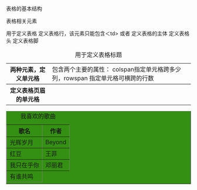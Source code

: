
表格的基本结构





表格相关元素


<table>                                         用于定义表格
<tr>                                              定义表格行，该元素只能包含＜td> 或者 <th> 两种元素，定义单元格
<td>                                             包含两个主要的属性： colspan指定单元格跨多少列，rowspan 指定单元格可横跨的行数
<caption>                                     用于定义表格标题
<th>                                              定义表格页眉的单元格
<tbody>                                        定义表格的主体
<thead>                                        定义表格头
<tfoot>                                         定义表格脚





<!DOCTYPE HTML>
<html>
<head>
<title></title>        
</head>
<body>
<table width="50%"  height="200px"  border="1"  bgcolor="#349012"  cellspacing="0"  cellpadding="0px">
<caption>我喜欢的歌曲</caption>

<thead>
<tr>
<th>
歌名
</th>      
<th>
作者
</th>                                
</tr>                                                        
</thead>

<tbody>
<tr>
<td>光辉岁月</td>
<td>Beyond</td>
</tr>
<tr>
<td>红豆</td>
<td>王菲</td>
</tr>
<tr>
<td>我只在乎你</td>
<td>邓丽君</td>
</tr>                                
</tbody>

<tfoot>
<tr>
<td>有谁共鸣</td>
</tr>
</tfoot>

</table>        
</body>
</html>





